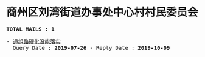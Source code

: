 # 商州区刘湾街道办事处中心村村民委员会
<pre><b>TOTAL MAILS : 1</b></pre>
<pre>
- <a href="../../categories/mails/5380.md">通组路硬化没能落实</a><br/>  Query Date : <b>2019-07-26</b> - Reply Date : <b>2019-10-09</b>
</pre>
